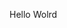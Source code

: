 Hello Wolrd
















































































































































































































































































































































































































































































































































































































































































































































































































































































































































































































































































































































































































































































































































































































































































































































































































































































































































































































































































































































































































































































































































































































































































































































































































































































































































































































































































































































































































































































































































































































































































































































































































































































































































































































































































































































































































































































































































































































































































































































































































































































































































































































































































































































































































































































































































































































































































































































































































































































































































































































































































































































































































































































































































































































































































































































































































